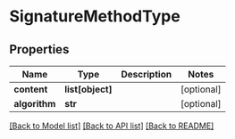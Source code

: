 # SignatureMethodType

## Properties
Name | Type | Description | Notes
------------ | ------------- | ------------- | -------------
**content** | **list[object]** |  | [optional] 
**algorithm** | **str** |  | [optional] 

[[Back to Model list]](../README.md#documentation-for-models) [[Back to API list]](../README.md#documentation-for-api-endpoints) [[Back to README]](../README.md)


